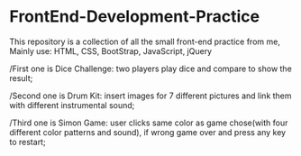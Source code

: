 # FrontEnd-Development-Practice
This repository is a collection of all the small front-end practice from me,
Mainly use: HTML, CSS, BootStrap, JavaScript, jQuery

/First one is Dice Challenge: two players play dice and compare to show the result;

/Second one is Drum Kit: insert images for 7 different pictures and link them with different instrumental sound;

/Third one is Simon Game: user clicks same color as game chose(with four different color patterns and sound), if wrong game over and press any key to restart;
